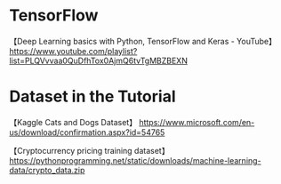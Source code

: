 # TensorFlow

【Deep Learning basics with Python, TensorFlow and Keras - YouTube】
https://www.youtube.com/playlist?list=PLQVvvaa0QuDfhTox0AjmQ6tvTgMBZBEXN

# Dataset in the Tutorial

【Kaggle Cats and Dogs Dataset】
https://www.microsoft.com/en-us/download/confirmation.aspx?id=54765

【Cryptocurrency pricing training dataset】
https://pythonprogramming.net/static/downloads/machine-learning-data/crypto_data.zip

